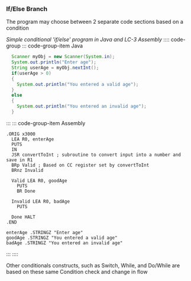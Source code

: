 ### If/Else Branch
The program may choose between 2 separate code sections based on a condition

*Simple conditional 'if/else'  program in Java and LC-3 Assembly*
:::: code-group
::: code-group-item Java
```java
  Scanner myObj = new Scanner(System.in);
  System.out.println("Enter age");
  String userAge = myObj.nextInt();
  if(userAge > 0)
  {
    System.out.println("You entered a valid age");
  }
  else
  {
    System.out.println("You entered an invalid age");
  }
```
:::
::: code-group-item Assembly
```
.ORIG x3000
  LEA R0, enterAge
  PUTS
  IN
  JSR convertToInt ; subroutine to convert input into a number and save in R1
  BRp Valid ; Based on CC register set by convertToInt
  BRnz Invalid

  Valid LEA R0, goodAge
    PUTS
    BR Done

  Invalid LEA R0, badAge
    PUTS

  Done HALT
.END

enterAge .STRINGZ "Enter age"
goodAge .STRINGZ "You entered a valid age"
badAge .STRINGZ "You entered an invalid age"
```
:::
::::

Other conditionals constructs, such as Switch, While, and Do/While are based on these same Condition check and change in flow
